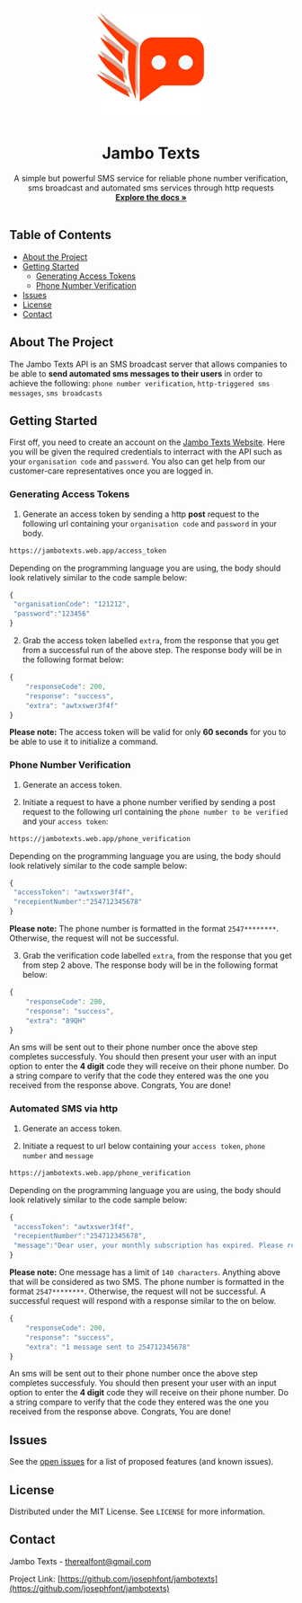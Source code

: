 <br />
<p align="center">
  <a href="https://github.com/josephfont/jambotext">
    <img src="logo_lg.png" alt="Logo" width="200" height="200">
  </a>

  <h1 align="center">Jambo Texts</h1>

  <p align="center">
    A simple but powerful SMS service for reliable phone number verification, sms broadcast and automated sms services through http requests
    <br />
    <a href="https://github.com/josephfont/jambotexts"><strong>Explore the docs »</strong></a>
    <br />
    <br />
    <!--a href="https://github.com/github_username/repo">View Demo</a>
    ·
    <a href="https://github.com/github_username/repo/issues">Report Bug</a>
    ·
    <a href="https://github.com/github_username/repo/issues">Request Feature</a-->
  </p>
</p>



<!-- TABLE OF CONTENTS -->
## Table of Contents

* [About the Project](#about-the-project)
* [Getting Started](#getting-started)
  * [Generating Access Tokens](#Generate-Access-Token)
  * [Phone Number Verification](#Phone-Number-Verification)
* [Issues](#Issues)
* [License](#license)
* [Contact](#contact)

<!-- ABOUT THE PROJECT -->
## About The Project

The Jambo Texts API is an SMS broadcast server that allows companies to be able to 
**send automated sms messages to their users** in order to achieve the following:
`phone number verification`, `http-triggered sms messages`, `sms broadcasts`

<!-- GETTING STARTED -->
## Getting Started

First off, you need to create an account on the [Jambo Texts Website](https://jambotexts.web.app). Here you will be given the required credentials to interract with the API such as your `organisation code` and `password`. You also can get help from our customer-care representatives once you are logged in.
### Generating Access Tokens

1. Generate an access token by sending a http **post** request to the following url containing your `organisation code` and `password` in your body.
```sh
https://jambotexts.web.app/access_token
```
Depending on the programming language you are using, the body should look relatively similar to the code sample below:
```javascript
{
 "organisationCode": "121212",
 "password":"123456"
}
```
2. Grab the access token labelled `extra`, from the response that you get from a successful run of the above step. The response body will be in the following format below:
```javascript
{
    "responseCode": 200,
    "response": "success",
    "extra": "awtxswer3f4f"
}
```
**Please note:** The access token will be valid for only **60 seconds** for you to be able to use it to initialize a command.

### Phone Number Verification
1. Generate an access token. 

2. Initiate a request to have a phone number verified by sending a post request to the following url containing the `phone number to be verified` and your `access token`:
```sh
https://jambotexts.web.app/phone_verification
```
Depending on the programming language you are using, the body should look relatively similar to the code sample below:
```javascript
{
 "accessToken": "awtxswer3f4f",
 "recepientNumber":"254712345678"
}
```
**Please note:** The phone number is formatted in the format `2547********`. Otherwise, the request will not be successful.

3. Grab the verification code labelled `extra`, from the response that you get from step 2 above. The response body will be in the following format below:
```javascript
{
    "responseCode": 200,
    "response": "success",
    "extra": "89QH"
}
```
An sms will be sent out to their phone number once the above step completes successfuly. You should then present your user with an input option to enter the **4 digit** code they will receive on their phone number. Do a string compare to verify that the code they entered was the one you received from the response above. 
Congrats, You are done! 

### Automated SMS via http

1. Generate an access token. 

2. Initiate a request to url below containing your `access token`, `phone number` and `message`
```sh
https://jambotexts.web.app/phone_verification
```
Depending on the programming language you are using, the body should look relatively similar to the code sample below:
```javascript
{
 "accessToken": "awtxswer3f4f",
 "recepientNumber":"254712345678",
 "message":"Dear user, your monthly subscription has expired. Please renew it."
}
```
**Please note:** One message has a limit of `140 characters`. Anything above that will be considered as two SMS. The phone number is formatted in the format `2547********`. Otherwise, the request will not be successful. A successful request will respond with a response similar to the on below.

```javascript
{
    "responseCode": 200,
    "response": "success",
    "extra": "1 message sent to 254712345678"
}
```
An sms will be sent out to their phone number once the above step completes successfuly. You should then present your user with an input option to enter the **4 digit** code they will receive on their phone number. Do a string compare to verify that the code they entered was the one you received from the response above. 
Congrats, You are done! 
<!-- ROADMAP -->
## Issues

See the [open issues](https://github.com/josephfont/jambotexts/issues) for a list of proposed features (and known issues).



## License

Distributed under the MIT License. See `LICENSE` for more information.



<!-- CONTACT -->
## Contact

Jambo Texts - therealfont@gmail.com

Project Link: [https://github.com/josephfont/jambotexts](https://github.com/josephfont/jambotexts)





<!-- MARKDOWN LINKS & IMAGES -->
<!-- https://www.markdownguide.org/basic-syntax/#reference-style-links -->
[contributors-shield]: https://img.shields.io/github/contributors/othneildrew/Best-README-Template.svg?style=flat-square
[contributors-url]: https://github.com/othneildrew/Best-README-Template/graphs/contributors
[forks-shield]: https://img.shields.io/github/forks/othneildrew/Best-README-Template.svg?style=flat-square
[forks-url]: https://github.com/othneildrew/Best-README-Template/network/members
[stars-shield]: https://img.shields.io/github/stars/othneildrew/Best-README-Template.svg?style=flat-square
[stars-url]: https://github.com/othneildrew/Best-README-Template/stargazers
[issues-shield]: https://img.shields.io/github/issues/othneildrew/Best-README-Template.svg?style=flat-square
[issues-url]: https://github.com/othneildrew/Best-README-Template/issues
[license-shield]: https://img.shields.io/github/license/othneildrew/Best-README-Template.svg?style=flat-square
[license-url]: https://github.com/othneildrew/Best-README-Template/blob/master/LICENSE.txt
[linkedin-shield]: https://img.shields.io/badge/-LinkedIn-black.svg?style=flat-square&logo=linkedin&colorB=555
[linkedin-url]: https://linkedin.com/in/othneildrew
[product-screenshot]: images/screenshot.png
